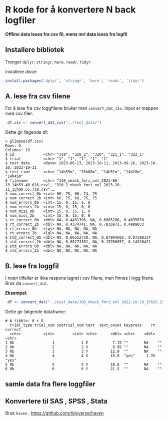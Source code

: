 # R kode for å konvertere N back logfiler 

**Offline data leses fra csv fil, mens mri data leses fra logfil**

## Installere bibliotek 
Trenger `dplyr`, `stringr`, `here`, `readr`, `tidyr` 

installere disse: 

```R 
install.packages('dplyr', 'stringr', 'here', 'readr', 'tidyr')
```

## A. lese fra csv filene 
For å lese fra csv loggfilene bruker man `convert_dat_csv`. Input er mappen med csv filer. 

```R
 df.csv <- convert_dat_csv("../test_data/")
 ```

Dette gir føgende df:   

```
> glimpse(df.csv)
Rows: 5
Columns: 19
$ id             <chr> "319", "320_2", "320", "321_1", "322_1"
$ trial          <chr> "1", "1", "1", "1", "1"
$ test_date      <date> 2023-06-13, 2023-10-11, 2023-09-26, 2023-10-10, 2023-10-31
$ test_time      <chr> "14h59m", "15h08m", "14h51m", "14h28m", "14h45m"
$ filename       <chr> "319_nback_fmri_nnl_2023-06-13_14h59.40.616.csv", "320_2_nback_fmri_nnl_2023-10-11_15h08.55.719.csv",…
$ num_correct_0b <int> 60, 75, 60, 74, 75
$ num_correct_2b <int> 60, 75, 60, 75, 75
$ num_errors_0b  <int> 15, 0, 15, 1, 0
$ num_errors_2b  <int> 15, 0, 15, 0, 0
$ num_miss_0b    <int> 15, 0, 15, 1, 0
$ num_miss_2b    <int> 15, 0, 15, 0, 0
$ rt_correct_0b  <dbl> NA, 0.4431398, NA, 0.6865206, 0.4635678
$ rt_correct_2b  <dbl> NA, 0.4374741, NA, 0.7036972, 0.4889033
$ rt_errors_0b   <lgl> NA, NA, NA, NA, NA
$ rt_errors_2b   <lgl> NA, NA, NA, NA, NA
$ std_correct_0b <dbl> NA, 0.06552750, NA, 0.07994602, 0.07390334
$ std_correct_2b <dbl> NA, 0.08273352, NA, 0.15706857, 0.14320421
$ std_errors_0b  <dbl> NA, NA, NA, NA, NA
$ std_errors_2b  <dbl> NA, NA, NA, NA, NA
```


## B. lese fra loggfil 
I noen tilfeller er ikke respons lagret i csv filene, men finnes i logg filene. Bruk da `convert_dat`. 

**Eksempel:**

```R 
 df <- convert_dat("../test_data/308_nback_fmri_nnl_2022-10-18_15h25.25.224.log")
```

Dette gir følgende dataframe:  

```
# A tibble: 6 × 8
  trial_type trial_num subtrial_num text  text_onset keypress    rt correct
  <chr>          <int>        <int> <chr>      <dbl> <chr>    <dbl> <chr>  
1 0b                 1            1 E           7.15 ""       NA    ""     
2 0b                 2            2 V           9.95 ""       NA    ""     
3 0b                 3            3 Y          12.9  ""       NA    ""     
4 0b                 4            4 X          15.8  "yes"     1.35 "yes"  
5 0b                 5            5 V          18.6  ""       NA    ""     
6 0b                 6            6 Y          21.5  ""       NA    ""     
```

## samle data fra flere loggfiler 


## Konvertere til SAS , SPSS , Stata 
Bruk `haven` : https://github.com/tidyverse/haven

